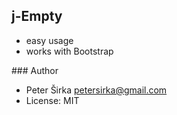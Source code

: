 ## j-Empty

- easy usage
- works with Bootstrap

### Author

- Peter Širka <petersirka@gmail.com>
- License: MIT